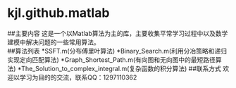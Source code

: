 # kjl.github.matlab
##主要内容
    这是一个以Matlab算法为主的库，主要收集平常学习过程中以及数学建模中解决问题的一些常用算法。    
##算法列表
    *SSFT.m(分布傅里叶算法)
    *Binary_Search.m(利用分冶策略和递归实现定向匹配算法)
    *Graph_Shortest_Path.m(有向图和无向图中的最短路径算法)
    *The_Solution_to_complex_integral.m(复杂函数的积分算法)
##联系方式
    欢迎以学习为目的的交流，联系QQ：1297110362
